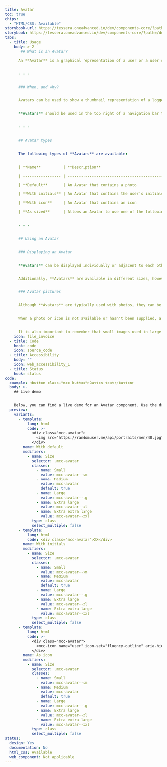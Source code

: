 ```yaml
---
title: Avatar
toc: true
chips:
  - "HTML/CSS: Available"
storybook-url: https://tessera.oneadvanced.io/dev/components-core/?path=/docs/html-button--as-default
storybook: https://tessera.oneadvanced.io/dev/components-core/?path=/docs/html-avatar--as-default
tabs:
  - title: Usage
    body: >-2
       ## What is an Avatar?

      An **Avatar** is a graphical representation of a user or a user's character. They typically use a photo, but can also use an icon or initials to visually indicate a person.


      - - -


      ### When, and why?


      Avatars can be used to show a thumbnail representation of a logged in user in your applications or, for example, a photo of a user in a Profile page. **Avatars** are an important part in helping users identify themselves and other users, and also provides a human presence within an interface.


      **Avatars** should be used in the top right of a navigation bar to show the logged in user, and should provide access to their Profile page. They can also be used in contact cards, chat UIs, community forums, etc.


      - - -


      ## Avatar types


      The following types of **Avatars** are available:


      | **Name**          | **Description**                                                                                     | **Example**                                                                                                                                                                                                                                                                                                                                                                                                                                                                                                                                                                                        |

      | ----------------- | --------------------------------------------------------------------------------------------------- | -------------------------------------------------------------------------------------------------------------------------------------------------------------------------------------------------------------------------------------------------------------------------------------------------------------------------------------------------------------------------------------------------------------------------------------------------------------------------------------------------------------------------------------------------------------------------------------------------- |

      | **Default**       | An Avatar that contains a photo                                                                     | <div class="mcc-avatar"><img src="https://randomuser.me/api/portraits/men/32.jpg" alt="John Doe"></div>                                                                                                                                                                                                                                                                                                                                                                                                                                                                                            |

      | **With initials** | An Avatar that contains the user's initials                                                         | <div class="mcc-avatar mcc-avatar--sm">XX</div><div class="mcc-avatar">XX</div><div class="mcc-avatar mcc-avatar--lg">XX</div><div class="mcc-avatar mcc-avatar--xl">XX</div><div class="mcc-avatar mcc-avatar--xxl">XX</div>                                                                                                                                                                                                                                                                                                                                                                      |

      | **With icon**     | An Avatar that contains an icon                                                                     | <div class="mcc-avatar mcc-avatar--sm"><mcc-icon name="user" icon-set="fluency-outline" aria-hidden="true"></mcc-icon></div><div class="mcc-avatar"><mcc-icon name="user" icon-set="fluency-outline" aria-hidden="true"></mcc-icon></div><div class="mcc-avatar mcc-avatar--lg"><mcc-icon name="user" icon-set="fluency-outline" aria-hidden="true"></mcc-icon></div><div class="mcc-avatar mcc-avatar--xl"><mcc-icon name="user" icon-set="fluency-outline" aria-hidden="true"></mcc-icon></div><div class="mcc-avatar mcc-avatar--xxl"><mcc-icon name="user" icon-set="fluency-outline" aria-hidden="true"></mcc-icon></div>                                                                                                                                                                                                                                                                                                                                                                                                                                                                                                                                                                                                |

      | **As sized**      | Allows an Avatar to use one of the following sizes; 32px, 40px (default size), 48px, 64px, and 96px | <div class="mcc-avatar mcc-avatar--sm">  <img src="https://randomuser.me/api/portraits/men/32.jpg" alt="John Doe"></div><div class="mcc-avatar"><img src="https://randomuser.me/api/portraits/men/40.jpg" alt="John Doe"></div><div class="mcc-avatar mcc-avatar--lg"><img src="https://randomuser.me/api/portraits/men/48.jpg" alt="John Doe"></div><div class="mcc-avatar mcc-avatar--xl"><img src="https://randomuser.me/api/portraits/men/64.jpg" alt="John Doe"></div><div class="mcc-avatar mcc-avatar--xxl"><img src="https://randomuser.me/api/portraits/men/96.jpg" alt="John Doe"></div> |


      - - -


      ## Using an Avatar


      ### Displaying an Avatar


      **Avatars** can be displayed individually or adjacent to each other on a single row. 


      Additionally, **Avatars** are available in different sizes, however it is important not to mix sizes. **Avatars** should only use one picture size across your entire product.


      ### Avatar pictures


      Although **Avatars** are typically used with photos, they can be used with icons. Choose one style to use across your entire product. In both cases, where a photo or icon is not available, they can also be used to display a user's initials.


      When a photo or icon is not available or hasn't been supplied, a fall-back icon is automatically used. This is the generic User icon.


      It is also important to remember that small images used in large **Avatars** will be upscaled, which could lead to distorted images. Always use compressed images and resize images near to the appropriate size. This will help maintain the best results, and reduce the impact on performance by stopping the application from needing to render large image files.
    icon: file_invoice
  - title: Code
    hook: code
    icon: source_code
  - title: Accessibility
    body: ""
    icon: web_accessibility_1
  - title: Status
    hook: status
code:
  example: <button class="mcc-button">Button text</button>
  body: >-
    ## Live demo


    Below, you can find a live demo for an Avatar component. Use the drop-down menus and radio buttons to view the different Avatar Types and Variants.
  preview:
    variants:
      - template:
          lang: html
          code: >-
            <div class="mcc-avatar">
              <img src="https://randomuser.me/api/portraits/men/40.jpg" alt="John Doe">
            </div>
        name: With default
        modifiers:
          - name: Size
            selector: .mcc-avatar
            classes:
              - name: Small
                value: mcc-avatar--sm
              - name: Medium
                value: mcc-avatar
                default: true
              - name: Large
                value: mcc-avatar--lg
              - name: Extra large
                value: mcc-avatar--xl
              - name: Extra extra large
                value: mcc-avatar--xxl
            type: class
            select_multiple: false
      - template:
          lang: html
          code: <div class="mcc-avatar">XX</div>
        name: With initials
        modifiers:
          - name: Size
            selector: .mcc-avatar
            classes:
              - name: Small
                value: mcc-avatar--sm
              - name: Medium
                value: mcc-avatar
                default: true
              - name: Large
                value: mcc-avatar--lg
              - name: Extra large
                value: mcc-avatar--xl
              - name: Extra extra large
                value: mcc-avatar--xxl
            type: class
            select_multiple: false
      - template:
          lang: html
          code: >-
            <div class="mcc-avatar">
              <mcc-icon name="user" icon-set="fluency-outline" aria-hidden="true"></mcc-icon>
            </div>
        name: As icon
        modifiers:
          - name: Size
            selector: .mcc-avatar
            classes:
              - name: Small
                value: mcc-avatar--sm
              - name: Medium
                value: mcc-avatar
                default: true
              - name: Large
                value: mcc-avatar--lg
              - name: Extra large
                value: mcc-avatar--xl
              - name: Extra extra large
                value: mcc-avatar--xxl
            type: class
            select_multiple: false
status:
  design: Yes
  documentation: No
  html_css: Available
  web_component: Not applicable
---
```

